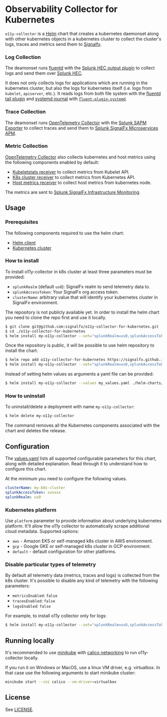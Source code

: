 # Observability Collector for Kubernetes

`o11y-collector` is a [Helm](https://github.com/kubernetes/helm) chart that
creates a kubernetes daemonset along with other kubernetes objects in a
kubernetes cluster to collect the cluster's logs, traces and metrics send them to
[Signalfx](https://www.signalfx.com/).

### Log Collection

The deamonset runs [fluentd](https://www.fluentd.org/) with the
[Splunk HEC output plugin](https://github.com/splunk/fluent-plugin-splunk-hec)
to collect logs and send them over
[Splunk HEC](http://docs.splunk.com/Documentation/Splunk/7.1.0/Data/AboutHEC).

It does not only collects logs for applications which are running in the
kubernetes cluster, but also the logs for kubernetes itself (i.e. logs from
`kubelet`, `apiserver`, etc.). It reads logs from both file system with the
[fluentd tail plugin](https://docs.fluentd.org/v1.0/articles/in_tail) and
[systemd journal](http://0pointer.de/blog/projects/journalctl.html) with
[`fluent-plugin-systemd`](https://github.com/reevoo/fluent-plugin-systemd).

### Trace Collection

The deamonset runs [OpenTelemetry Collector](https://github.com/open-telemetry/opentelemetry-collector/) with the
[Splunk SAPM Exporter](https://github.com/open-telemetry/opentelemetry-collector-contrib/tree/main/exporter/sapmexporter)
to collect traces and send them to
[Splunk SignalFx Microservices APM](https://www.splunk.com/en_us/software/microservices-apm.html).

### Metric Collection

[OpenTelemetry Collector](https://github.com/open-telemetry/opentelemetry-collector/) also collects kubernetes and host
metrics using the following components enabled by default:
- [Kubeletstats receiver](https://github.com/open-telemetry/opentelemetry-collector-contrib/tree/main/receiver/kubeletstatsreceiver)
to collect metrics from Kubelet API.
- [K8s cluster receiver](https://github.com/open-telemetry/opentelemetry-collector-contrib/tree/main/receiver/k8sclusterreceiver)
to collect metrics from Kubernetes API.
- [Host metrics receiver](https://github.com/open-telemetry/opentelemetry-collector/tree/main/receiver/hostmetricsreceiver)
to collect host metrics from kubernetes node.

The metrics are sent to
[Splunk SignalFx Infrastructure Monitoring](https://www.splunk.com/en_us/software/infrastructure-monitoring.html).

## Usage

### Prerequisites

The following components required to use the helm chart:

- [Helm client](https://helm.sh/docs/intro/install/)
- [Kubernetes cluster](https://kubernetes.io/)

### How to install

To install o11y-collector in k8s cluster at least three parameters must be provided:
- `splunkRealm` (default `us0`): SignalFx realm to send telemetry data to.
- `splunkAccessToken`: Your SignalFx org access token.
- `clusterName`: arbitrary value that will identify your kubernetes cluster in SignalFx environment.

The repository is not publicly available yet.
In order to install the helm chart you need to clone the repo first and use it locally.

```bash
$ git clone git@github.com:signalfx/o11y-collector-for-kubernetes.git
$ cd ./o11y-collector-for-kubernetes
$ helm install my-o11y-collector --set="splunkRealm=us0,splunkAccessToken=xxxxxx,clusterName=my-cluster" ./helm-charts/o11y-collector
```

Once the repository is public, it will be possible to use helm repository to install the chart.

```bash
$ helm repo add o11y-collector-for-kubernetes https://signalfx.github.io/o11y-collector-for-kubernetes
$ helm install my-o11y-collector --set="splunkRealm=us0,splunkAccessToken=xxxxxx,clusterName=my-cluster" o11y-collector-for-kubernetes/o11y-collector
```

Instead of setting helm values as arguments a yaml file can be provided:

```bash
$ helm install my-o11y-collector --values my_values.yaml ./helm-charts/o11y-collector
```

### How to uninstall

To uninstall/delete a deployment with name `my-o11y-collector`:

```bash
$ helm delete my-o11y-collector
```

The command removes all the Kubernetes components associated with the chart and
deletes the release.

## Configuration

The [values.yaml](https://github.com/signalfx/o11y-collector-for-kubernetes/blob/main/helm-charts/o11y-collector/values.yaml)
lists all supported configurable parameters for this chart, along with detailed explanation.
Read through it to understand how to configure this chart.

At the minimum you need to configure the following values.

```yaml
clusterName: my-k8s-cluster
splunkAccessToken: xxxxxx
splunkRealm: us0
```

### Kubernetes platform

Use `platform` parameter to provide information about underlying kubernetes platform.
It'll allow the o11y collector to automatically scrape additional cloud metadata. Supported options:
- `aws` - Amazon EKS or self-managed k8s cluster in AWS environment.
- `gcp` - Google GKE or self-managed k8s cluster in GCP environment.
- `default` - default configuration for other platforms.

### Disable particular types of telemetry

By default all telemetry data (metrics, traces and logs) is collected from the k8s cluster.
It's possible to disable any kind of telemetry with the following parameters:

- `metricsEnabled`: `false`
- `tracesEnabled`: `false`
- `logsEnabled`: `false`

For example, to install o11y collector only for logs:

```bash
$ helm install my-o11y-collector --set="splunkRealm=us0,splunkAccessToken=xxxxxx,clusterName=my-cluster,metricsEnabled=false,tracesEnabled=false" ./helm-charts/o11y-collector
```

## Running locally

It's recommended to use [minikube](https://github.com/kubernetes/minikube) with
[calico networking](https://docs.projectcalico.org/getting-started/kubernetes/) to run o11y-collector locally.

If you run it on Windows or MacOS, use a linux VM driver, e.g. virtualbox.
In that case use the following arguments to start minikube cluster:

```bash
minikube start --cni calico --vm-driver=virtualbox
```

## License ##

See [LICENSE](LICENSE).
